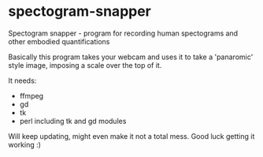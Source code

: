 # spectogram-snapper
Spectogram snapper - program for recording human spectograms and other embodied quantifications

Basically this program takes your webcam and uses it to take a 'panaromic' style image, imposing a scale over the top of it.

It needs:
  * ffmpeg
  * gd
  * tk
  * perl including tk and gd modules

Will keep updating, might even make it not a total mess. Good luck getting it working :)
		
